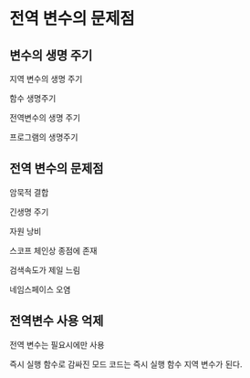 # 전역 변수의 문제점

## 변수의 생명 주기

지역 변수의 생명 주기

함수 생명주기

전역변수의 생명 주기

프로그램의 생명주기

## 전역 변수의 문제점

암묵적 결합

긴생명 주기

자원 낭비

스코프 체인상 종점에 존재

검색속도가 제일 느림

네임스페이스 오염

## 전역변수 사용 억제

전역 변수는 필요시에만 사용

즉시 실행 함수로 감싸진 모드 코드는 즉시 실행 함수 지역 변수가 된다.  